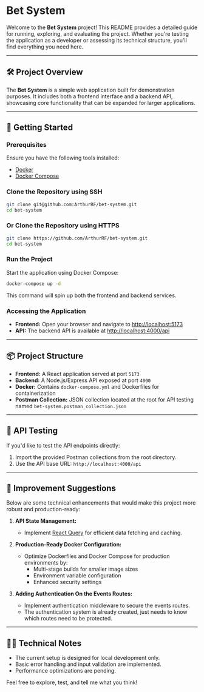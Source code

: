 # Bet System

Welcome to the **Bet System** project! This README provides a detailed guide for running, exploring, and evaluating the project. Whether you're testing the application as a developer or assessing its technical structure, you'll find everything you need here.

---

## 🛠 Project Overview
The **Bet System** is a simple web application built for demonstration purposes. It includes both a frontend interface and a backend API, showcasing core functionality that can be expanded for larger applications.

---

## 🚀 Getting Started

### Prerequisites
Ensure you have the following tools installed:
- [Docker](https://www.docker.com/)  
- [Docker Compose](https://docs.docker.com/compose/)  

### Clone the Repository using SSH
```bash
git clone git@github.com:ArthurRF/bet-system.git
cd bet-system
```

### Or Clone the Repository using HTTPS
```bash
git clone https://github.com/ArthurRF/bet-system.git
cd bet-system
```

### Run the Project
Start the application using Docker Compose:
```bash
docker-compose up -d
```
This command will spin up both the frontend and backend services.

### Accessing the Application
- **Frontend:** Open your browser and navigate to [http://localhost:5173](http://localhost:5173)  
- **API:** The backend API is available at [http://localhost:4000/api](http://localhost:4000/api)

---

## 📦 Project Structure
- **Frontend:** A React application served at port `5173`  
- **Backend:** A Node.js/Express API exposed at port `4000`  
- **Docker:** Contains `docker-compose.yml` and Dockerfiles for containerization  
- **Postman Collection:** JSON collection located at the root for API testing named `bet-system.postman_collection.json`

---

## 🔧 API Testing
If you'd like to test the API endpoints directly:
1. Import the provided Postman collections from the root directory.
2. Use the API base URL: `http://localhost:4000/api`

---

## 🌟 Improvement Suggestions
Below are some technical enhancements that would make this project more robust and production-ready:

1. **API State Management:**
   - Implement [React Query](https://react-query.tanstack.com/) for efficient data fetching and caching.

2. **Production-Ready Docker Configuration:**
   - Optimize Dockerfiles and Docker Compose for production environments by:  
     - Multi-stage builds for smaller image sizes  
     - Environment variable configuration  
     - Enhanced security settings

3. **Adding Authentication On the Events Routes:**
	 - Implement authentication middleware to secure the events routes.
	 - The authentication system is already created, just needs to know which routes need to be protected.

---

## 🧑‍💻 Technical Notes
- The current setup is designed for local development only.
- Basic error handling and input validation are implemented.
- Performance optimizations are pending.

Feel free to explore, test, and tell me what you think!